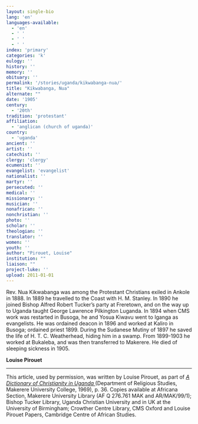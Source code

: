 ```yaml
---
layout: single-bio
lang: 'en'
languages-available:
  - 'en'
  - ' '
  - ' '
  - ' '
index: 'primary'
categories: 'k'
eulogy: ''
history: ''
memory: ''
obituary: ''
permalink: '/stories/uganda/kikwabanga-nua/'
title: "Kikwabanga, Nua"
alternate: ""
date: '1905'
century:
  - '20th'
tradition: 'protestant'
affiliation:
  - 'anglican (church of uganda)'
country:
  - 'uganda'
ancient: ''
artist: ''
catechist: ''
clergy: 'clergy'
ecumenist: ''
evangelist: 'evangelist'
nationalist: ''
martyr: ''
persecuted: ''
medical: ''
missionary: ''
musician: ''
nonafrican: ''
nonchristian: ''
photo: ''
scholar: ''
theologian: ''
translator: ''
women: ''
youth: ''
author: "Pirouet, Louise"
institution: ""
liaison: ""
project-luke: ''
upload: 2011-01-01
---
```




Rev. Nua Kikwabanga was among the Protestant Christians exiled in Ankole in 1888. In 1889 he travelled to the Coast with H. M. Stanley. In 1890 he joined Bishop Alfred Robert Tucker’s party at Freretown, and on the way up to Uganda taught George Lawrence Pilkington Luganda. In 1894 when CMS work was restarted in Busoga, he and Yosua Kiwavu went to Iganga as evangelists. He was ordained deacon in 1896 and worked at Kaliro in Busoga; ordained priest 1899. During the Sudanese Mutiny of 1897 he saved the life of H. T. C. Weatherhead, hiding him in a swamp. From 1899-1903 he worked at Bukaleba, and was then transferred to Makerere. He died of sleeping sickness in 1905.

**Louise Pirouet**

---

This article, used by permission, was written by Louise Pirouet, as part of *[A Dictionary of Christianity in Uganda ](../pirouet-foreword/)*(Department of Religious Studies, Makerere University College, 1969), p. 36. Copies available at Africana Section, Makerere University Library (AF Q 276.761 MAK and AR/MAK/99/1); Bishop Tucker Library, Uganda Christian University and in UK at the University of Birmingham; Crowther Centre Library, CMS Oxford and Louise Pirouet Papers, Cambridge Centre of African Studies.

